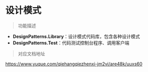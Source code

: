 # 设计模式

> 功能描述

- **DesignPatterns.Library**：设计模式代码库，包含各种设计模式
- **DesignPatterns.Test**：代码测试控制台程序、调用客户端

> 对应文档地址

https://www.yuque.com/qiehangqiezhenxi-jm2vi/are48k/uuxs60

